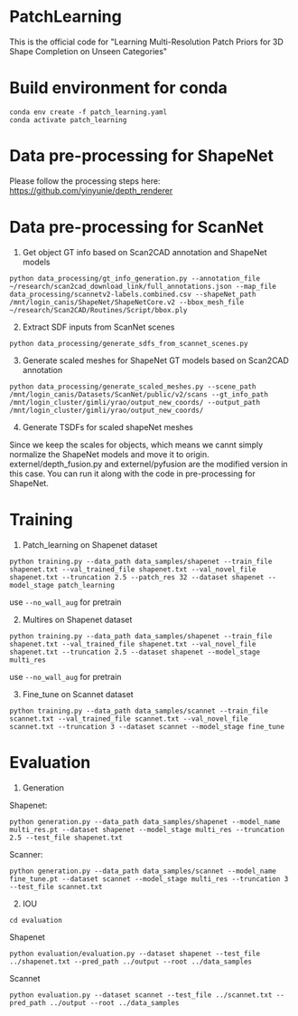 # PatchLearning
This is the official code for "Learning Multi-Resolution Patch Priors for 3D Shape Completion on Unseen Categories"

# Build environment for conda
```
conda env create -f patch_learning.yaml
conda activate patch_learning
```

# Data pre-processing for ShapeNet

Please follow the processing steps here: https://github.com/yinyunie/depth_renderer

# Data pre-processing for ScanNet

1. Get object GT info based on Scan2CAD annotation and ShapeNet models
```
python data_processing/gt_info_generation.py --annotation_file ~/research/scan2cad_download_link/full_annotations.json --map_file data_processing/scannetv2-labels.combined.csv --shapeNet_path /mnt/login_canis/ShapeNet/ShapeNetCore.v2 --bbox_mesh_file ~/research/Scan2CAD/Routines/Script/bbox.ply
```

2. Extract SDF inputs from ScanNet scenes
```
python data_processing/generate_sdfs_from_scannet_scenes.py
```

3. Generate scaled meshes for ShapeNet GT models based on Scan2CAD annotation
```
python data_processing/generate_scaled_meshes.py --scene_path /mnt/login_canis/Datasets/ScanNet/public/v2/scans --gt_info_path /mnt/login_cluster/gimli/yrao/output_new_coords/ --output_path /mnt/login_cluster/gimli/yrao/output_new_coords/
```

4. Generate TSDFs for scaled shapeNet meshes

Since we keep the scales for objects, which means we cannt simply normalize the ShapeNet models and move it to origin. 
externel/depth_fusion.py and externel/pyfusion are the modified version in this case. You can run it along with the code in pre-processing for ShapeNet.

# Training

1. Patch_learning on Shapenet dataset
```
python training.py --data_path data_samples/shapenet --train_file shapenet.txt --val_trained_file shapenet.txt --val_novel_file shapenet.txt --truncation 2.5 --patch_res 32 --dataset shapenet --model_stage patch_learning
```
use `--no_wall_aug` for pretrain

2. Multires on Shapenet dataset
```
python training.py --data_path data_samples/shapenet --train_file shapenet.txt --val_trained_file shapenet.txt --val_novel_file shapenet.txt --truncation 2.5 --dataset shapenet --model_stage multi_res
```
use `--no_wall_aug` for pretrain

3. Fine_tune on Scannet dataset
```
python training.py --data_path data_samples/scannet --train_file scannet.txt --val_trained_file scannet.txt --val_novel_file scannet.txt --truncation 3 --dataset scannet --model_stage fine_tune
```

# Evaluation


1. Generation

Shapenet:
```
python generation.py --data_path data_samples/shapenet --model_name multi_res.pt --dataset shapenet --model_stage multi_res --truncation 2.5 --test_file shapenet.txt
```
Scanner:
```
python generation.py --data_path data_samples/scannet --model_name fine_tune.pt --dataset scannet --model_stage multi_res --truncation 3 --test_file scannet.txt
```

2. IOU 
```
cd evaluation
```
Shapenet
```
python evaluation/evaluation.py --dataset shapenet --test_file ../shapenet.txt --pred_path ../output --root ../data_samples
```
Scannet
```
python evaluation.py --dataset scannet --test_file ../scannet.txt --pred_path ../output --root ../data_samples
```
